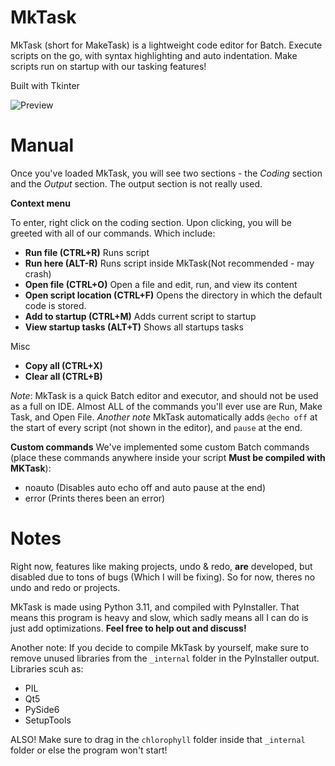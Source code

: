 # MkTask
 
MkTask (short for MakeTask) is a lightweight code editor for Batch. Execute scripts on the go, with syntax highlighting
and auto indentation. Make scripts run on startup with our tasking features!

Built with Tkinter

![Preview](http://jansel.pages.dev/img/mktask/preview.png)

# Manual

Once you've loaded MkTask, you will see two sections - the *Coding* section and the *Output* section. The output section
is not really used.

**Context menu**

To enter, right click on the coding section. Upon clicking, you will be greeted with all of our commands. Which include:
* **Run file (CTRL+R)** Runs script
* **Run here (ALT-R)** Runs script inside MkTask(Not recommended - may crash)
* **Open file (CTRL+O)** Open a file and edit, run, and view its content
* **Open script location (CTRL+F)** Opens the directory in which the default code is stored.
* **Add to startup (CTRL+M)** Adds current script to startup
* **View startup tasks (ALT+T)** Shows all startups tasks

Misc

* **Copy all (CTRL+X)**
* **Clear all (CTRL+B)**

*Note*: MkTask is a quick Batch editor and executor, and should not be used as a full on IDE. Almost ALL of the commands you'll ever use are Run, Make Task, and Open File.
*Another note* MkTask automatically adds `@echo off` at the start of every script (not shown in the editor), and `pause` at the end.

**Custom commands**
We've implemented some custom Batch commands (place these commands anywhere inside your script **Must be compiled with MKTask**):
* noauto (Disables auto echo off and auto pause at the end)
* error  (Prints theres been an error)

# Notes
Right now, features like making projects, undo & redo, **are** developed, but disabled due to tons of bugs (Which I will be fixing). So for now, theres no undo and redo or projects.

MkTask is made using Python 3.11, and compiled with PyInstaller. That means this program is heavy and slow, which sadly means all I can do is just add optimizations. **Feel free to help out and discuss!**

Another note: If you decide to compile MkTask by yourself, make sure to remove unused libraries from the `_internal` folder in the PyInstaller output. Libraries scuh as:
* PIL
* Qt5
* PySide6
* SetupTools

ALSO! Make sure to drag in the `chlorophyll` folder inside that `_internal` folder or else the program won't start!
